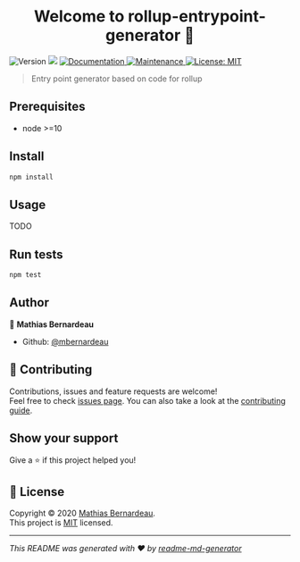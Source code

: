 <h1 align="center">Welcome to rollup-entrypoint-generator 👋</h1>
<p>
  <img alt="Version" src="https://img.shields.io/badge/version-0.0.1-blue.svg?cacheSeconds=2592000" />
  <img src="https://img.shields.io/badge/node-%3E%3D10-blue.svg" />
  <a href="https://github.com/mbernardeau/rollup-entrypoint-generator#readme" target="_blank">
    <img alt="Documentation" src="https://img.shields.io/badge/documentation-yes-brightgreen.svg" />
  </a>
  <a href="https://github.com/mbernardeau/rollup-entrypoint-generator/graphs/commit-activity" target="_blank">
    <img alt="Maintenance" src="https://img.shields.io/badge/Maintained%3F-yes-green.svg" />
  </a>
  <a href="https://github.com/mbernardeau/rollup-entrypoint-generator/blob/master/LICENSE" target="_blank">
    <img alt="License: MIT" src="https://img.shields.io/github/license/mbernardeau/rollup-entrypoint-generator" />
  </a>
</p>

> Entry point generator based on code for rollup

## Prerequisites

- node >=10

## Install

```sh
npm install
```

## Usage

TODO

## Run tests

```sh
npm test
```

## Author

👤 **Mathias Bernardeau**

* Github: [@mbernardeau](https://github.com/mbernardeau)

## 🤝 Contributing

Contributions, issues and feature requests are welcome!<br />Feel free to check [issues page](https://github.com/mbernardeau/rollup-entrypoint-generator/issues). You can also take a look at the [contributing guide](https://github.com/mbernardeau/rollup-entrypoint-generator/blob/master/CONTRIBUTING.md).

## Show your support

Give a ⭐️ if this project helped you!

## 📝 License

Copyright © 2020 [Mathias Bernardeau](https://github.com/mbernardeau).<br />
This project is [MIT](https://github.com/mbernardeau/rollup-entrypoint-generator/blob/master/LICENSE) licensed.

***
_This README was generated with ❤️ by [readme-md-generator](https://github.com/kefranabg/readme-md-generator)_